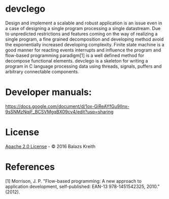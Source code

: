 devclego
==================================

Design and implement a scalable and robust application is an issue even in a case of designing a single program processing a single datastream. Due to unpredicted restrictions and features coming on the way of realizing a single program, a fine grained decomposition and developing method avoid the exponentially increased developing complexity. Finite state machine is a good manner for reacting events interrupts and influence the program and flow-based programming paradigm[1] is a well defined method for decompose functional elements. devclego is a skeleton for writing a program in C language 
processing data using threads, signals, puffers and arbitrary connectable components. 
 
# Developer manuals:

https://docs.google.com/document/d/1ox-GiReAYfGu9IInx-9sSNMzNqjF_BCSVMgqBX09cv4/edit?usp=sharing

# License

[Apache 2.0 License](LICENSE.md) - &copy; 2016 Balazs Kreith

# References

[1] Morrison, J. P. "Flow-based programming: A new approach to application development, self-published:        EAN-13 978-1451542325, 2010." (2012).
